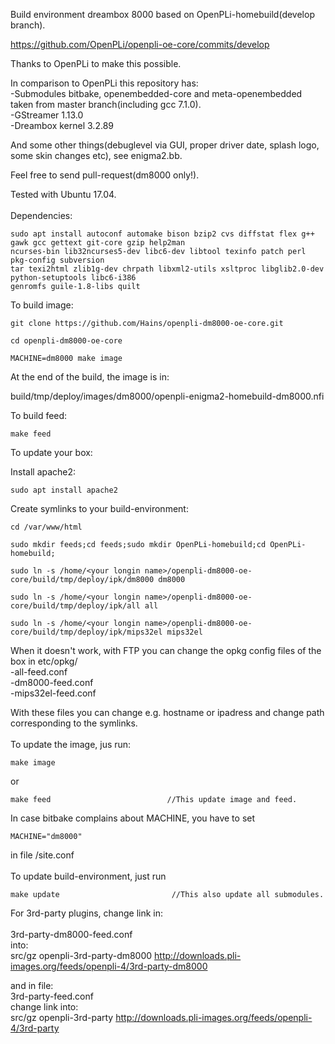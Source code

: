 Build environment dreambox 8000 based on OpenPLi-homebuild(develop branch).

https://github.com/OpenPLi/openpli-oe-core/commits/develop

Thanks to OpenPLi to make this possible.

In comparison to OpenPLi this repository has:<br>
-Submodules bitbake, openembedded-core and meta-openembedded taken from master branch(including gcc 7.1.0).<br>
-GStreamer 1.13.0<br>
-Dreambox kernel 3.2.89<br>

And some other things(debuglevel via GUI, proper driver date, splash logo, some skin changes etc), see enigma2.bb.

Feel free to send pull-request(dm8000 only!).

Tested with Ubuntu 17.04.
<br>
<br>
Dependencies:
```
sudo apt install autoconf automake bison bzip2 cvs diffstat flex g++ gawk gcc gettext git-core gzip help2man
ncurses-bin lib32ncurses5-dev libc6-dev libtool texinfo patch perl pkg-config subversion 
tar texi2html zlib1g-dev chrpath libxml2-utils xsltproc libglib2.0-dev python-setuptools libc6-i386
genromfs guile-1.8-libs quilt
```
To build image:
```
git clone https://github.com/Hains/openpli-dm8000-oe-core.git

cd openpli-dm8000-oe-core

MACHINE=dm8000 make image
```
At the end of the build, the image is in:

build/tmp/deploy/images/dm8000/openpli-enigma2-homebuild-dm8000.nfi

To build feed:
```
make feed
```

To update your box:

Install apache2:
```
sudo apt install apache2
```
Create symlinks to your build-environment:
```
cd /var/www/html

sudo mkdir feeds;cd feeds;sudo mkdir OpenPLi-homebuild;cd OpenPLi-homebuild;

sudo ln -s /home/<your longin name>/openpli-dm8000-oe-core/build/tmp/deploy/ipk/dm8000 dm8000 

sudo ln -s /home/<your longin name>/openpli-dm8000-oe-core/build/tmp/deploy/ipk/all all

sudo ln -s /home/<your longin name>/openpli-dm8000-oe-core/build/tmp/deploy/ipk/mips32el mips32el
```
When it doesn't work, with FTP you can change the opkg config files of the box in etc/opkg/<br>
-all-feed.conf<br>
-dm8000-feed.conf<br>
-mips32el-feed.conf<br>

With these files you can change e.g. hostname or ipadress and change path corresponding to the symlinks.
<br>
<br>
To update the image, jus run:
```
make image
```
or  
```
make feed                          //This update image and feed.
```
In case bitbake complains about MACHINE, you have to set 
```
MACHINE="dm8000"
```
in file /site.conf
<br>
<br>
To update build-environment, just run
```
make update                         //This also update all submodules.
```

For 3rd-party plugins, change link in:<br>
<br>
3rd-party-dm8000-feed.conf<br>
into:<br>
src/gz openpli-3rd-party-dm8000 http://downloads.pli-images.org/feeds/openpli-4/3rd-party-dm8000<br>

and in file:<br>
3rd-party-feed.conf<br>
change link into:<br>
src/gz openpli-3rd-party http://downloads.pli-images.org/feeds/openpli-4/3rd-party<br>

